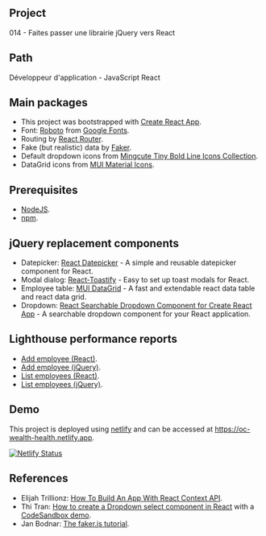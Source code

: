 ## Project
014 - Faites passer une librairie jQuery vers React

## Path 
Développeur d'application - JavaScript React

## Main packages
- This project was bootstrapped with [Create React App](https://github.com/facebook/create-react-app).
- Font: [Roboto](https://fonts.google.com/specimen/Roboto) from [Google Fonts](https://fonts.google.com/). 
- Routing by [React Router](https://reactrouter.com/en/main).
- Fake (but realistic) data by [Faker](https://fakerjs.dev/).
- Default dropdown icons from [Mingcute Tiny Bold Line Icons Collection](https://www.svgrepo.com/collection/mingcute-tiny-bold-line-icons/).
- DataGrid icons from [MUI Material Icons](https://mui.com/material-ui/material-icons/).

## Prerequisites
- [NodeJS](https://nodejs.org/en/).
- [npm](https://www.npmjs.com/).

## jQuery replacement components
- Datepicker: [React Datepicker](https://reactdatepicker.com/) - A simple and reusable datepicker component for React.
- Modal dialog: [React-Toastify](https://fkhadra.github.io/react-toastify/introduction) - Easy to set up toast modals for React.
- Employee table: [MUI DataGrid](https://mui.com/x/react-data-grid/) - A fast and extendable react data table and react data grid.
- Dropdown: [React Searchable Dropdown Component for Create React App](https://www.npmjs.com/package/react-app-searchable-dropdown-component) - A searchable dropdown component for your React application.

## Lighthouse performance reports
- <a href='https://oc-wealth-health-reports.netlify.app/lighthouse_add_employee_react.html' target='_blank'>Add employee (React)</a>.
- <a href='https://oc-wealth-health-reports.netlify.app/lighthouse_add_employee_jquery.html' target='_blank'>Add employee (jQuery)</a>.
- <a href='https://oc-wealth-health-reports.netlify.app/lighthouse_list_employees_react.html' target='_blank'>List employees (React)</a>.
- <a href='https://oc-wealth-health-reports.netlify.app/lighthouse_list_employees_jquery.html' target='_blank'>List employees (jQuery)</a>.

## Demo
This project is deployed using [netlify](https://www.netlify.com/) and can be accessed at https://oc-wealth-health.netlify.app.

[![Netlify Status](https://api.netlify.com/api/v1/badges/536145b5-c6cc-4881-81c5-1b4b916dcf9e/deploy-status)](https://app.netlify.com/sites/oc-wealth-health/deploys)

## References
- Elijah Trillionz: [How To Build An App With React Context API](https://dev.to/elijahtrillionz/how-to-build-an-app-with-react-context-api-512e).
- Thi Tran: [How to create a Dropdown select component in React](https://medium.com/tinyso/how-to-create-a-dropdown-select-component-in-react-bf85df53e206) with a [CodeSandbox demo](https://codesandbox.io/s/react-custom-dropdown-select-demo-tlrmkv?from-embed=&file=/src/Dropdown.js).
- Jan Bodnar: [The faker.js tutorial](https://zetcode.com/javascript/fakerjs/).
